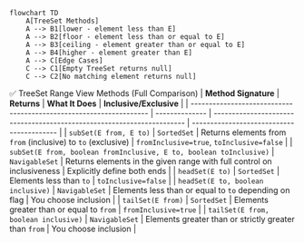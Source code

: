 ```mermaid
flowchart TD
    A[TreeSet Methods]
    A --> B1[lower - element less than E]
    A --> B2[floor - element less than or equal to E]
    A --> B3[ceiling - element greater than or equal to E]
    A --> B4[higher - element greater than E]
    A --> C[Edge Cases]
    C --> C1[Empty TreeSet returns null]
    C --> C2[No matching element returns null]
```

✅ TreeSet Range View Methods (Full Comparison)
| **Method Signature**                                               | **Returns**    | **What It Does**                                                       | **Inclusive/Exclusive**                   |
| ------------------------------------------------------------------ | -------------- | ---------------------------------------------------------------------- | ----------------------------------------- |
| `subSet(E from, E to)`                                             | `SortedSet`    | Returns elements from `from` (inclusive) to `to` (exclusive)           | `fromInclusive=true`, `toInclusive=false` |
| `subSet(E from, boolean fromInclusive, E to, boolean toInclusive)` | `NavigableSet` | Returns elements in the given range with full control on inclusiveness | Explicitly define both ends               |
| `headSet(E to)`                                                    | `SortedSet`    | Elements less than `to`                                                | `toInclusive=false`                       |
| `headSet(E to, boolean inclusive)`                                 | `NavigableSet` | Elements less than or equal to `to` depending on flag                  | You choose inclusion                      |
| `tailSet(E from)`                                                  | `SortedSet`    | Elements greater than or equal to `from`                               | `fromInclusive=true`                      |
| `tailSet(E from, boolean inclusive)`                               | `NavigableSet` | Elements greater than or strictly greater than `from`                  | You choose inclusion                      |
